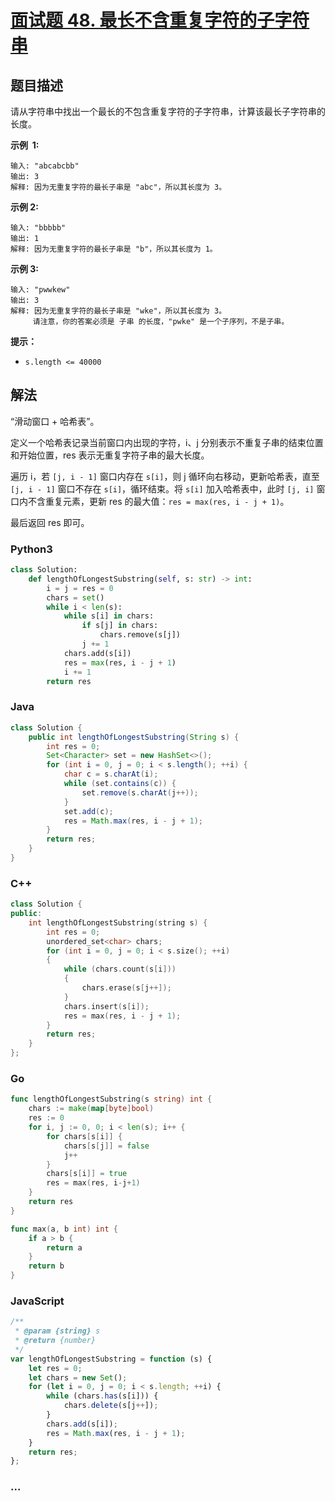 # [面试题 48. 最长不含重复字符的子字符串](https://leetcode-cn.com/problems/zui-chang-bu-han-zhong-fu-zi-fu-de-zi-zi-fu-chuan-lcof/)

## 题目描述

请从字符串中找出一个最长的不包含重复字符的子字符串，计算该最长子字符串的长度。

**示例  1:**

```
输入: "abcabcbb"
输出: 3
解释: 因为无重复字符的最长子串是 "abc"，所以其长度为 3。
```

**示例 2:**

```
输入: "bbbbb"
输出: 1
解释: 因为无重复字符的最长子串是 "b"，所以其长度为 1。
```

**示例 3:**

```
输入: "pwwkew"
输出: 3
解释: 因为无重复字符的最长子串是 "wke"，所以其长度为 3。
     请注意，你的答案必须是 子串 的长度，"pwke" 是一个子序列，不是子串。
```

**提示：**

- `s.length <= 40000`

## 解法

“滑动窗口 + 哈希表”。

定义一个哈希表记录当前窗口内出现的字符，i、j 分别表示不重复子串的结束位置和开始位置，res 表示无重复字符子串的最大长度。

遍历 i，若 `[j, i - 1]` 窗口内存在 `s[i]`，则 j 循环向右移动，更新哈希表，直至 `[j, i - 1]` 窗口不存在 `s[i]`，循环结束。将 `s[i]` 加入哈希表中，此时 `[j, i]` 窗口内不含重复元素，更新 res 的最大值：`res = max(res, i - j + 1)`。

最后返回 res 即可。

<!-- tabs:start -->

### **Python3**

```python
class Solution:
    def lengthOfLongestSubstring(self, s: str) -> int:
        i = j = res = 0
        chars = set()
        while i < len(s):
            while s[i] in chars:
                if s[j] in chars:
                    chars.remove(s[j])
                j += 1
            chars.add(s[i])
            res = max(res, i - j + 1)
            i += 1
        return res
```

### **Java**

```java
class Solution {
    public int lengthOfLongestSubstring(String s) {
        int res = 0;
        Set<Character> set = new HashSet<>();
        for (int i = 0, j = 0; i < s.length(); ++i) {
            char c = s.charAt(i);
            while (set.contains(c)) {
                set.remove(s.charAt(j++));
            }
            set.add(c);
            res = Math.max(res, i - j + 1);
        }
        return res;
    }
}
```

### **C++**

```cpp
class Solution {
public:
    int lengthOfLongestSubstring(string s) {
        int res = 0;
        unordered_set<char> chars;
        for (int i = 0, j = 0; i < s.size(); ++i)
        {
            while (chars.count(s[i]))
            {
                chars.erase(s[j++]);
            }
            chars.insert(s[i]);
            res = max(res, i - j + 1);
        }
        return res;
    }
};
```

### **Go**

```go
func lengthOfLongestSubstring(s string) int {
	chars := make(map[byte]bool)
	res := 0
	for i, j := 0, 0; i < len(s); i++ {
		for chars[s[i]] {
			chars[s[j]] = false
			j++
		}
		chars[s[i]] = true
		res = max(res, i-j+1)
	}
	return res
}

func max(a, b int) int {
	if a > b {
		return a
	}
	return b
}
```

### **JavaScript**

```js
/**
 * @param {string} s
 * @return {number}
 */
var lengthOfLongestSubstring = function (s) {
    let res = 0;
    let chars = new Set();
    for (let i = 0, j = 0; i < s.length; ++i) {
        while (chars.has(s[i])) {
            chars.delete(s[j++]);
        }
        chars.add(s[i]);
        res = Math.max(res, i - j + 1);
    }
    return res;
};
```

### **...**

```

```

<!-- tabs:end -->
